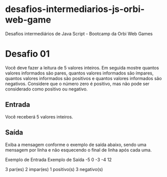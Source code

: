 # desafios-intermediarios-js-orbi-web-game
Desafios intermediários de Java Script - Bootcamp da Orbi Web Games

# Desafio 01
Você deve fazer a leitura de 5 valores inteiros. Em seguida mostre quantos valores informados são pares, quantos valores informados são ímpares, quantos valores informados são positivos e quantos valores informados são negativos. Considere que o número zero é positivo, mas não pode ser considerado como positivo ou negativo.

## Entrada
Você receberá 5 valores inteiros.

## Saída
Exiba a mensagem conforme o exemplo de saída abaixo, sendo uma mensagem por linha e não esquecendo o final de linha após cada uma.
 
Exemplo de Entrada	Exemplo de Saída
-5
0
-3
-4
12

3 par(es)
2 impar(es)
1 positivo(s)
3 negativo(s)